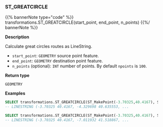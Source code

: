 ### ST_GREATCIRCLE

{{% bannerNote type="code" %}}
transformations.ST_GREATCIRCLE(start_point, end_point, n_points)
{{%/ bannerNote %}}

**Description**

Calculate great circles routes as LineString.

* `start_point`: `GEOMETRY` source point feature.
* `end_point`: `GEOMETRY` destination point feature.
* `n_points` (optional): `INT` number of points. By default `npoints` is `100`.

**Return type**

`GEOMETRY`

**Examples**

```sql
SELECT transformations.ST_GREATCIRCLE(ST_MakePoint(-3.70325,40.4167), ST_MakePoint(-73.9385,40.6643));
-- LINESTRING (-3.70325 40.4167, -4.329698 40.635553, ...
```

```sql
SELECT transformations.ST_GREATCIRCLE(ST_MakePoint(-3.70325,40.4167), ST_MakePoint(-73.9385,40.6643), 20);
-- LINESTRING (-3.70325 40.4167, -7.011932 41.518867, ...
```